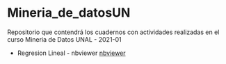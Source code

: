 # Mineria_de_datosUN
Repositorio que contendrá los cuadernos con actividades realizadas en el curso Mineria de Datos UNAL - 2021-01

- Regresion Lineal - nbviewer [nbviewer](https://nbviewer.jupyter.org/github/julihuertas97/Mineria_de_datosUN/blob/main/Task%20-%20Regresion%20Lineal/Tarea_RegLineal.ipynb)
